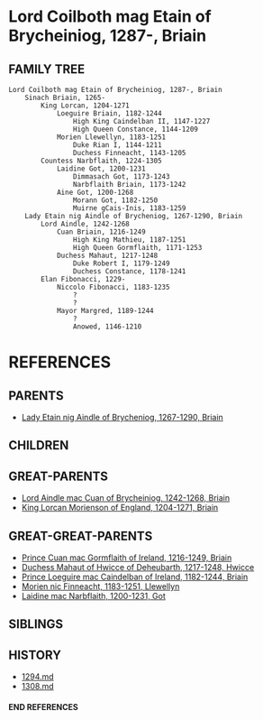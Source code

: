 # Lord Coilboth mag Etain of Brycheiniog, 1287-, Briain

## FAMILY TREE
```
Lord Coilboth mag Etain of Brycheiniog, 1287-, Briain
    Sinach Briain, 1265-
        King Lorcan, 1204-1271
            Loeguire Briain, 1182-1244
                High King Caindelban II, 1147-1227
                High Queen Constance, 1144-1209
            Morien Llewellyn, 1183-1251
                Duke Rian I, 1144-1211
                Duchess Finneacht, 1143-1205
        Countess Narbflaith, 1224-1305
            Laidine Got, 1200-1231
                Dimmasach Got, 1173-1243
                Narbflaith Briain, 1173-1242
            Aine Got, 1200-1268
                Morann Got, 1182-1250
                Muirne gCais-Inis, 1183-1259
    Lady Etain nig Aindle of Brycheniog, 1267-1290, Briain
        Lord Aindle, 1242-1268
            Cuan Briain, 1216-1249
                High King Mathieu, 1187-1251
                High Queen Gormflaith, 1171-1253
            Duchess Mahaut, 1217-1248
                Duke Robert I, 1179-1249    
                Duchess Constance, 1178-1241
        Elan Fibonacci, 1229-
            Niccolo Fibonacci, 1183-1235
                ?
                ?
            Mayor Margred, 1189-1244
                ?
                Anowed, 1146-1210
```


# REFERENCES

## PARENTS 
* [Lady Etain nig Aindle of Brycheniog, 1267-1290, Briain](etain_nig_aindle_1267.md)

## CHILDREN 

## GREAT-PARENTS 
* [Lord Aindle mac Cuan of Brycheiniog, 1242-1268, Briain](aindle_mac_cuan_1242.md)
* [King Lorcan Morienson of England, 1204-1271, Briain](lorcan_morienson_1204.md)

## GREAT-GREAT-PARENTS 
* [Prince Cuan mac Gormflaith of Ireland, 1216-1249, Briain](cuan_mac_gormflaith_1216.md)
* [Duchess Mahaut of Hwicce of Deheubarth, 1217-1248, Hwicce](mahaut_of_hwicce_1217.md)
* [Prince Loeguire mac Caindelban of Ireland, 1182-1244, Briain](loeguire_mac_caindelban_1182.md)
* [Morien nic Finneacht, 1183-1251, Llewellyn](morien_nic_finneacht_1183.md)
* [Laidine mac Narbflaith, 1200-1231, Got](laidine_mac_narbflaith_1200.md)
## SIBLINGS

 
## HISTORY
* [1294.md](../h/1294.md)
* [1308.md](../h/1309.md)

#### END REFERENCES
